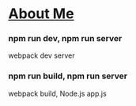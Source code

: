 # [About Me](https://port-0-aboutme-9z2ygb26lcbwua9l.gksl2.cloudtype.app/)

### npm run dev, npm run server

webpack dev server

### npm run build, npm run server

webpack build, Node.js app.js
